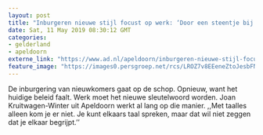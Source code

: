 ```yaml
---
layout: post
title: "Inburgeren nieuwe stijl focust op werk: ‘Door een steentje bij te dragen, gaan mensen zich thuis voelen’"
date: Sat, 11 May 2019 08:30:12 GMT
categories: 
- gelderland 
- apeldoorn 
externe_link: "https://www.ad.nl/apeldoorn/inburgeren-nieuwe-stijl-focust-op-werk-door-een-steentje-bij-te-dragen-gaan-mensen-zich-thuis-voelen~a689b2bc/"
feature_image: "https://images0.persgroep.net/rcs/LROZ7v8EEeneZtoJesbFNALR2gg/diocontent/145718584/_fitwidth/400/?appId=21791a8992982cd8da851550a453bd7f&quality=0.7"
---
```


De inburgering van nieuwkomers gaat op de schop. Opnieuw, want het huidige beleid faalt. Werk moet het nieuwe sleutelwoord worden. Joan Kruitwagen-Winter uit Apeldoorn werkt al lang op die manier. ,,Met taalles alleen kom je er niet. Je kunt elkaars taal spreken, maar dat wil niet zeggen dat je elkaar begrijpt.’’
